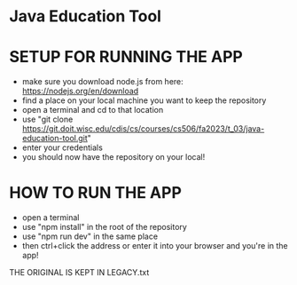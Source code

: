 # Java Education Tool

# SETUP FOR RUNNING THE APP

- make sure you download node.js from here: https://nodejs.org/en/download
- find a place on your local machine you want to keep the repository
- open a terminal and cd to that location
- use "git clone https://git.doit.wisc.edu/cdis/cs/courses/cs506/fa2023/t_03/java-education-tool.git"
- enter your credentials
- you should now have the repository on your local!

# HOW TO RUN THE APP

- open a terminal
- use "npm install" in the root of the repository
- use "npm run dev" in the same place
- then ctrl+click the address or enter it into your browser and you're in the app!

THE ORIGINAL IS KEPT IN LEGACY.txt
